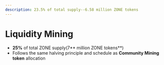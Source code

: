 ```yaml
---
description: 23.5% of total supply--6.58 million ZONE tokens
---
```


# Liquidity Mining

* **25%** of total ZONE supply(7** million ZONE tokens**)
* Follows the same halving principle and schedule as **Community Mining token** allocation



